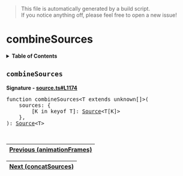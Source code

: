 > This file is automatically generated by a build script.<br>If you notice anything off, please feel free to open a new issue!

# combineSources

<details><summary><b>Table of Contents</b></summary>

1. [<code>combineSources</code>](#combineSources)</details>

## <a name="combineSources"></a><code>combineSources</code>

<b>Signature - [source.ts#L1174](..\/..\/packages\/core\/src\/source.ts#L1174)</b>

<pre>function combineSources&lt;T extends unknown[]&gt;(<br>    sources: {<br>        [K in keyof T]: <a href="00-Source.md#Source-Interface">Source</a>&lt;T[K]&gt;<br>    },<br>): <a href="00-Source.md#Source-Interface">Source</a>&lt;T&gt;</pre><br>

| [Previous \(animationFrames\)](07-animationFrames.md#readme) |
| --- |

<div align="right">

| [Next \(concatSources\)](09-concatSources.md#readme) |
| --- |
</div>
